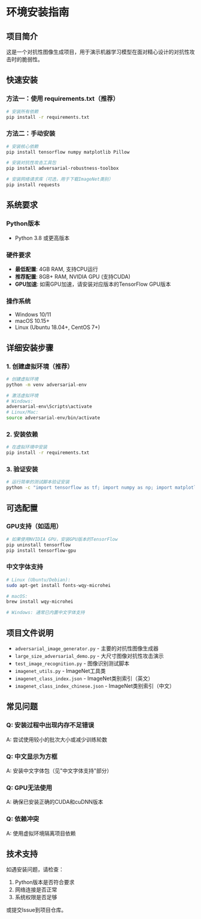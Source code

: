 # 环境安装指南

## 项目简介
这是一个对抗性图像生成项目，用于演示机器学习模型在面对精心设计的对抗性攻击时的脆弱性。

## 快速安装

### 方法一：使用 requirements.txt（推荐）
```bash
# 安装所有依赖
pip install -r requirements.txt
```

### 方法二：手动安装
```bash
# 安装核心依赖
pip install tensorflow numpy matplotlib Pillow

# 安装对抗性攻击工具包
pip install adversarial-robustness-toolbox

# 安装网络请求库（可选，用于下载ImageNet类别）
pip install requests
```

## 系统要求

### Python版本
- Python 3.8 或更高版本

### 硬件要求
- **最低配置**: 4GB RAM, 支持CPU运行
- **推荐配置**: 8GB+ RAM, NVIDIA GPU (支持CUDA)
- **GPU加速**: 如需GPU加速，请安装对应版本的TensorFlow GPU版本

### 操作系统
- Windows 10/11
- macOS 10.15+
- Linux (Ubuntu 18.04+, CentOS 7+)

## 详细安装步骤

### 1. 创建虚拟环境（推荐）
```bash
# 创建虚拟环境
python -m venv adversarial-env

# 激活虚拟环境
# Windows:
adversarial-env\Scripts\activate
# Linux/Mac:
source adversarial-env/bin/activate
```

### 2. 安装依赖
```bash
# 在虚拟环境中安装
pip install -r requirements.txt
```

### 3. 验证安装
```bash
# 运行简单的测试脚本验证安装
python -c "import tensorflow as tf; import numpy as np; import matplotlib.pyplot as plt; from art.estimators.classification import KerasClassifier; print('所有依赖安装成功！')"
```

## 可选配置

### GPU支持（如适用）
```bash
# 如果使用NVIDIA GPU，安装GPU版本的TensorFlow
pip uninstall tensorflow
pip install tensorflow-gpu
```

### 中文字体支持
```bash
# Linux (Ubuntu/Debian):
sudo apt-get install fonts-wqy-microhei

# macOS:
brew install wqy-microhei

# Windows: 通常已内置中文字体支持
```

## 项目文件说明

- `adversarial_image_generator.py` - 主要的对抗性图像生成器
- `large_size_adversarial_demo.py` - 大尺寸图像对抗性攻击演示
- `test_image_recognition.py` - 图像识别测试脚本
- `imagenet_utils.py` - ImageNet工具类
- `imagenet_class_index.json` - ImageNet类别索引（英文）
- `imagenet_class_index_chinese.json` - ImageNet类别索引（中文）

## 常见问题

### Q: 安装过程中出现内存不足错误
A: 尝试使用较小的批次大小或减少训练轮数

### Q: 中文显示为方框
A: 安装中文字体包（见"中文字体支持"部分）

### Q: GPU无法使用
A: 确保已安装正确的CUDA和cuDNN版本

### Q: 依赖冲突
A: 使用虚拟环境隔离项目依赖

## 技术支持
如遇安装问题，请检查：
1. Python版本是否符合要求
2. 网络连接是否正常
3. 系统权限是否足够

或提交Issue到项目仓库。
